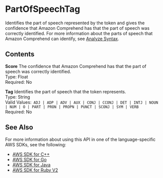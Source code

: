 # PartOfSpeechTag<a name="API_PartOfSpeechTag"></a>

Identifies the part of speech represented by the token and gives the confidence that Amazon Comprehend has that the part of speech was correctly identified\. For more information about the parts of speech that Amazon Comprehend can identify, see [Analyze Syntax](how-syntax.md)\.

## Contents<a name="API_PartOfSpeechTag_Contents"></a>

 **Score**   <a name="comprehend-Type-PartOfSpeechTag-Score"></a>
The confidence that Amazon Comprehend has that the part of speech was correctly identified\.  
Type: Float  
Required: No

 **Tag**   <a name="comprehend-Type-PartOfSpeechTag-Tag"></a>
Identifies the part of speech that the token represents\.  
Type: String  
Valid Values:` ADJ | ADP | ADV | AUX | CONJ | CCONJ | DET | INTJ | NOUN | NUM | O | PART | PRON | PROPN | PUNCT | SCONJ | SYM | VERB`   
Required: No

## See Also<a name="API_PartOfSpeechTag_SeeAlso"></a>

For more information about using this API in one of the language\-specific AWS SDKs, see the following:
+  [AWS SDK for C\+\+](https://docs.aws.amazon.com/goto/SdkForCpp/comprehend-2017-11-27/PartOfSpeechTag) 
+  [AWS SDK for Go](https://docs.aws.amazon.com/goto/SdkForGoV1/comprehend-2017-11-27/PartOfSpeechTag) 
+  [AWS SDK for Java](https://docs.aws.amazon.com/goto/SdkForJava/comprehend-2017-11-27/PartOfSpeechTag) 
+  [AWS SDK for Ruby V2](https://docs.aws.amazon.com/goto/SdkForRubyV2/comprehend-2017-11-27/PartOfSpeechTag) 
